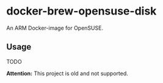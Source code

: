 # docker-brew-opensuse-disk
An ARM Docker-image for OpenSUSE.

## Usage
TODO

__Attention:__ This project is old and not supported.

